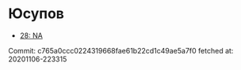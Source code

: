 # Юсупов
- [28: NA](28.md)

Commit: c765a0ccc0224319668fae61b22cd1c49ae5a7f0
 fetched at: 20201106-223315
